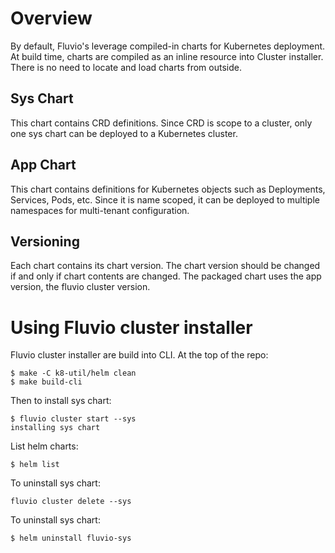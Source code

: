 # Overview

By default, Fluvio's leverage compiled-in charts for Kubernetes deployment.   At build time, charts are compiled as an inline resource into Cluster installer.  There is no need to locate and load charts from outside.

## Sys Chart

This chart contains CRD definitions. Since CRD is scope to a cluster, only one sys chart can be deployed to a Kubernetes cluster.

## App Chart

This chart contains definitions for Kubernetes objects such as Deployments, Services, Pods, etc.   Since it is name scoped, it can be deployed to multiple namespaces for multi-tenant configuration.

## Versioning

Each chart contains its chart version.  The chart version should be changed if and only if chart contents are changed.
The packaged chart uses the app version, the fluvio cluster version.


# Using Fluvio cluster installer

Fluvio cluster installer are build into CLI.  At the top of the repo:
```
$ make -C k8-util/helm clean
$ make build-cli
```

Then to install sys chart:
```
$ fluvio cluster start --sys
installing sys chart
```

List helm charts:
```
$ helm list
```

To uninstall sys chart:
```
fluvio cluster delete --sys
```

To uninstall sys chart:
```
$ helm uninstall fluvio-sys
```

